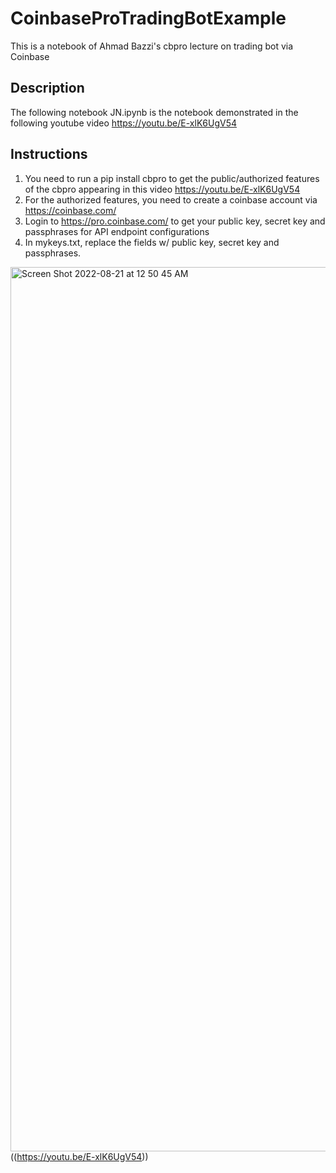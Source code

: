 # CoinbaseProTradingBotExample
This is a notebook of Ahmad Bazzi's cbpro lecture on trading bot via Coinbase

## Description
The following notebook JN.ipynb is the notebook demonstrated in the following youtube video https://youtu.be/E-xlK6UgV54

## Instructions
1) You need to run a pip install cbpro to get the public/authorized features of the cbpro appearing in this video https://youtu.be/E-xlK6UgV54
2) For the authorized features, you need to create a coinbase account via https://coinbase.com/ 
3) Login to https://pro.coinbase.com/ to get your public key, secret key and passphrases for API endpoint configurations
4) In mykeys.txt, replace the fields w/ public key, secret key and passphrases.



<img width="1415" alt="Screen Shot 2022-08-21 at 12 50 45 AM" src="https://user-images.githubusercontent.com/58386327/185768625-1f6a0955-34b4-4953-9396-1f4a85b8fbcb.png">((https://youtu.be/E-xlK6UgV54))

